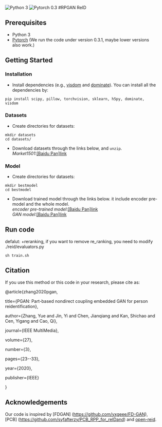 ![Python 3](https://img.shields.io/badge/python-3-green.svg) ![Pytorch 0.3](https://img.shields.io/badge/pytorch-0.3-blue.svg)
#RPGAN
ReID 
## Prerequisites
- Python 3
- [Pytorch](https://pytorch.org/) (We run the code under version 0.3.1, maybe lower versions also work.)

## Getting Started

### Installation
- Install dependencies (e.g., [visdom](https://github.com/facebookresearch/visdom) and [dominate](https://github.com/Knio/dominate)). You can install all the dependencies by:
```
pip install scipy, pillow, torchvision, sklearn, h5py, dominate, visdom
```
### Datasets
- Create directories for datasets:
```
mkdir datasets
cd datasets/
```
- Download datasets through the links below, and `unzip`.  
*Market1501*:[[Baidu Pan]link](https://pan.baidu.com/s/1XN5EyIFHcOxATezcWbVLTA)  

### Model
- Create directories for datasets:
```
mkdir bestmodel
cd bestmodel
```
- Download trained model through the links below. it include encoder pre-model and the whole model.  
*encoder pre-trained model*:[[Baidu Pan]link](https://pan.baidu.com/s/1T626WlYHoad31Kadn2x1MA)  
*GAN model*:[[Baidu Pan]link](https://pan.baidu.com/s/1haO4CvBFGuK6QA9BuStwzA) 

## Run code
defalut: +reranking, if you want to remove re_ranking, you need to modify ./reid/evaluators.py
```
sh train.sh
```
## Citation
If you use this method or this code in your research, please cite as:

@article{zhang2020pgan,
  
  title={PGAN: Part-based nondirect coupling embedded GAN for person reidentification},
  
  author={Zhang, Yue and Jin, Yi and Chen, Jianqiang and Kan, Shichao and Cen, Yigang and Cao, Qi},
  
  journal={IEEE MultiMedia},
  
  volume={27},
  
  number={3},
  
  pages={23--33},
  
  year={2020},
  
  publisher={IEEE}

}

## Acknowledgements
Our code is inspired by [FDGAN] (https://github.com/yxgeee/FD-GAN), [PCB] (https://github.com/syfafterzy/PCB_RPP_for_reIDand) and [open-reid](https://github.com/Cysu/open-reid).


